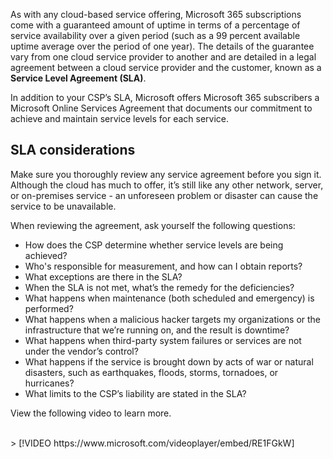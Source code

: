 As with any cloud-based service offering, Microsoft 365 subscriptions come with a guaranteed amount of uptime in terms of a percentage of service availability over a given period (such as a 99 percent available uptime average over the period of one year). The details of the guarantee vary from one cloud service provider to another and are detailed in a legal agreement between a cloud service provider and the customer, known as a **Service Level Agreement (SLA)**. 

In addition to your CSP’s SLA, Microsoft offers Microsoft 365 subscribers a Microsoft Online Services Agreement that documents our commitment to achieve and maintain service levels for each service.

## SLA considerations

Make sure you thoroughly review any service agreement before you sign it. Although the cloud has much to offer, it’s still like any other network, server, or on-premises service - an unforeseen problem or disaster can cause the service to be unavailable. 

When reviewing the agreement, ask yourself the following questions:

- How does the CSP determine whether service levels are being achieved?
- Who's responsible for measurement, and how can I obtain reports?
- What exceptions are there in the SLA?
- When the SLA is not met, what’s the remedy for the deficiencies?
- What happens when maintenance (both scheduled and emergency) is performed?
- What happens when a malicious hacker targets my organizations or the infrastructure that we’re running on, and the result is downtime? 
- What happens when third-party system failures or services are not under the vendor’s control?
- What happens if the service is brought down by acts of war or natural disasters, such as earthquakes, floods, storms, tornadoes, or hurricanes?
- What limits to the CSP’s liability are stated in the SLA?

View the following video to learn more. 

<br>
> [!VIDEO https://www.microsoft.com/videoplayer/embed/RE1FGkW]
